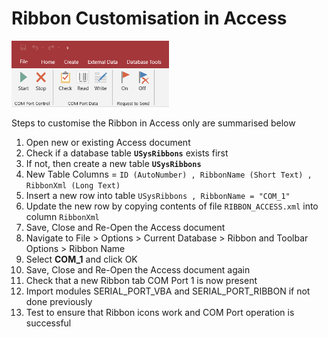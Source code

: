 # Ribbon Customisation in Access

<img src="/Ribbon/Access-Only/ACCESS_RIBBON.png" alt="Access Ribbon" title="Access Ribbon Tab" width="50%" height="50%">

Steps to customise the Ribbon in Access only are summarised below

1. Open new or existing Access document
2. Check if a database table **`USysRibbons`** exists first
3. If not, then create a new table **`USysRibbons`** 
4. New Table Columns = `ID (AutoNumber) , RibbonName (Short Text) , RibbonXml (Long Text)`
5. Insert a new row into table `USysRibbons , RibbonName = "COM_1"`
6. Update the new row by copying contents of file `RIBBON_ACCESS.xml` into column `RibbonXml`
7. Save, Close and Re-Open the Access document
8. Navigate to File > Options > Current Database > Ribbon and Toolbar Options > Ribbon Name
9. Select **COM_1** and click OK
10. Save, Close and Re-Open the Access document again
11. Check that a new Ribbon tab COM Port 1 is now present
12. Import modules SERIAL_PORT_VBA and SERIAL_PORT_RIBBON if not done previously
13. Test to ensure that Ribbon icons work and COM Port operation is successful

